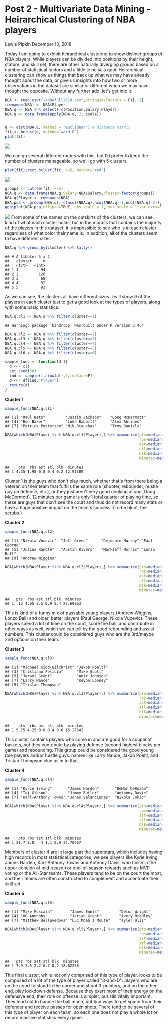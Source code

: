 Post 2 - Multivariate Data Mining - Heirarchical Clustering of NBA players
================
Lewis Pipkin
December 10, 2018

Today I am going to exhibit heirarchical clustering to show distinct groups of NBA players. While players can be divided into positions by their height, stature, and skill set, there are other naturally diverging groups based on a number of statistical factors and a little je ne sais quoi. Heirarchical clustering can show us things that back up what we may have already thought about the data, or give us insights into how two or more observations in the dataset are similar or different when we may have thought the opposite. Without any further ado, let's get into it.

``` r
NBA <- read.csv("~/NBAfull2018.csv",stringsAsFactors = F)[,-1]
rownames(NBA) <- NBA$Player
NBA.q <- NBA %>% select(-c(Position,Salary,Player))
NBA.q <- data.frame(apply(NBA.q, 2, scale))


d <- dist(NBA.q, method = "euclidean") # distance matrix
fit <- hclust(d, method="ward.D")
plot(fit)
```

![](Post2_files/figure-markdown_github/heirarchical%20clustering-1.png)

We can go several different routes with this, but I'd prefer to keep the number of clusters manageable, so we'll go with 5 clusters.

``` r
plot(fit);rect.hclust(fit, k=5, border="red")
```

![](Post2_files/figure-markdown_github/unnamed-chunk-1-1.png)

``` r
groups <- cutree(fit, k=5)
NBA.q <- data.frame(NBA.q,Salary=NBA$Salary,cluster=factor(groups))
NBA.q$Player <- rownames(NBA)
NBA.pca <- prcomp(NBA.q[,-c(ncol(NBA.q),ncol(NBA.q)-1,ncol(NBA.q)-2)], center = TRUE,scale. = TRUE)
ggbiplot(NBA.pca,ellipse=TRUE, obs.scale = 1, var.scale = 1,var.axes=F,labels=NBA.q$Player, groups=factor(NBA.q$cluster))
```

![](Post2_files/figure-markdown_github/unnamed-chunk-1-2.png) From some of the names on the outskirts of the clusters, we can see kind of what each cluster holds, but in the morass that contains the majority of the players in this dataset, it is impossible to see who is in each cluster regardless of what color their name is. In addition, all of the clusters seem to have different sizes:

``` r
NBA.q %>% group_by(cluster) %>% tally()
```

    ## # A tibble: 5 x 2
    ##   cluster     n
    ##   <fct>   <int>
    ## 1 1          94
    ## 2 2         126
    ## 3 3          68
    ## 4 4          32
    ## 5 5          93

As we can see, the clusters all have different sizes. I will show 9 of the players in each cluster just to get a good look at the types of players, along with some basic statistics.

``` r
NBA.q.cl1 <- NBA.q %>% filter(cluster==1)
```

    ## Warning: package 'bindrcpp' was built under R version 3.4.4

``` r
NBA.q.cl2 <- NBA.q %>% filter(cluster==2)
NBA.q.cl3 <- NBA.q %>% filter(cluster==3)
NBA.q.cl4 <- NBA.q %>% filter(cluster==4)
NBA.q.cl5 <- NBA.q %>% filter(cluster==5)
NBA.q.cl6 <- NBA.q %>% filter(cluster==6)

sample_func <- function(df){
  d <<- c()
  set.seed(50)
  ind <- sample(1:nrow(df),9,replace=F)
  d <<- df[ind,"Player"]
  return(d)
}
```

**Cluster 1**

``` r
sample_func(NBA.q.cl1)
```

    ## [1] "Raul Neto"         "Justin Jackson"    "Doug McDermott"   
    ## [4] "Ron Baker"         "Luke Babbitt"      "Alex Abrines"     
    ## [7] "Patrick Patterson" "Nik Stauskas"      "Troy Daniels"

``` r
NBA[which(NBA$Player %in% NBA.q.cl1$Player),] %>% summarize(pts=median(PPG),
                                                            rbs=median(TRB),
                                                            ast=median(AST),
                                                            stl=median(STL),
                                                            blk=median(BLK),
                                                            minutes=median(MP)/median(GP))
```

    ##    pts  rbs ast stl blk  minutes
    ## 1 4.35 1.95 0.8 0.4 0.2 12.91509

Cluster 1 is the guys who don't play much, whether that's from there being a veteran on their team that fulfills the same role (shooter, rebounder, hustle guy on defense, etc.), or they just aren't very good (looking at you, Doug McDermott). 12 minutes per game is only 1 total quarter of playing time, so these are guys that don't see the court and thus do not record many stats or have a huge positive impact on the team's success. (To be blunt, the scrubs.)

**Cluster 2**

``` r
sample_func(NBA.q.cl2)
```

    ## [1] "Nikola Vucevic"  "Jeff Green"      "Dejounte Murray" "Paul George"    
    ## [5] "Julius Randle"   "Austin Rivers"   "Markieff Morris" "Lonzo Ball"     
    ## [9] "Andrew Wiggins"

``` r
NBA[which(NBA$Player %in% NBA.q.cl2$Player),] %>% summarize(pts=median(PPG),
                                                            rbs=median(TRB),
                                                            ast=median(AST),
                                                            stl=median(STL),
                                                            blk=median(BLK),
                                                            minutes=median(MP)/median(GP))
```

    ##   pts  rbs ast stl blk  minutes
    ## 1  13 4.65 2.5 0.9 0.4 27.69863

This is kind of a funny mix of passable young players (Andrew Wiggins, Lonzo Ball) and older, better players (Paul George, Nikola Vucevic). These players spend a lot of time on the court, score the ball, and contribute in other ways as well, which we can tell by the good rebounding and assist numbers. This cluster could be considered guys who are the 3rd/maybe 2nd options on their team.

**Cluster 3**

``` r
sample_func(NBA.q.cl3)
```

    ## [1] "Michael Kidd-Gilchrist" "Jakob Poeltl"          
    ## [3] "Cristiano Felicio"      "Mike Scott"            
    ## [5] "Jerami Grant"           "Amir Johnson"          
    ## [7] "Larry Nance"            "Kevon Looney"          
    ## [9] "Tristan Thompson"

``` r
NBA[which(NBA$Player %in% NBA.q.cl3$Player),] %>% summarize(pts=median(PPG),
                                                            rbs=median(TRB),
                                                            ast=median(AST),
                                                            stl=median(STL),
                                                            blk=median(BLK),
                                                            minutes=median(MP)/median(GP))
```

    ##    pts  rbs ast stl blk  minutes
    ## 1 5.75 4.25 0.8 0.4 0.6 15.27642

This cluster contains players who come in and are good for a couple of baskets, but they contribute by playing defense (second highest blocks per game) and rebounding. This group could be considered the good young role players and/or hustle guys: names like Larry Nance, Jakob Poeltl, and Tristan Thompson clue us in to that.

**Cluster 4**

``` r
sample_func(NBA.q.cl4)
```

    ## [1] "Kyrie Irving"       "James Harden"       "DeMar DeRozan"     
    ## [4] "Taj Gibson"         "Jimmy Butler"       "Anthony Davis"     
    ## [7] "Karl-Anthony Towns" "Jonas Valanciunas"  "Nikola Jokic"

``` r
NBA[which(NBA$Player %in% NBA.q.cl4$Player),] %>% summarize(pts=median(PPG),
                                                            rbs=median(TRB),
                                                            ast=median(AST),
                                                            stl=median(STL),
                                                            blk=median(BLK),
                                                            minutes=median(MP)/median(GP))
```

    ##    pts rbs ast stl blk  minutes
    ## 1 21.7 8.8   4 1.1 0.9 32.70667

Members of cluster 4 are in large part the superstars, which includes having high records in most statistical categories, we see players like Kyrie Irving, James Harden, Karl-Anthony Towns and Anthony Davis, who finish in the upper echelon of mid-season or end-of-season rewards such as MVP voting or the All-Star teams. These players tend to be on the court the most, and their teams are often constructed to complement and accentuate their skill set.

**Cluster 5**

``` r
sample_func(NBA.q.cl5)
```

    ## [1] "Mike Muscala"        "James Ennis"         "Delon Wright"       
    ## [4] "OG Anunoby"          "Jerian Grant"        "Avery Bradley"      
    ## [7] "Matthew Dellavedova" "Luc Mbah a Moute"    "Tyler Ulis"

``` r
NBA[which(NBA$Player %in% NBA.q.cl5$Player),] %>% summarize(pts=median(PPG),
                                                            rbs=median(TRB),
                                                            ast=median(AST),
                                                            stl=median(STL),
                                                            blk=median(BLK),
                                                            minutes=median(MP)/median(GP))
```

    ##   pts rbs ast stl blk  minutes
    ## 1 7.9 2.5 2.2 0.7 0.2 18.82258

This final cluster, while not only comprised of this type of player, looks to be composed of a lot of the type of player called "3-and-D": players who are on the court to stand in the corner and shoot 3-pointers, and on the other end, play lockdown defense. Because they exert most of their energy on the defensive end, their role on offense is simpler, but still vitally important. They tend not to handle the ball much, but find ways to get space from their defender and receive passes for open shots. There tend to be several of this type of player on each team, so each one does not play a whole lot or record massive statistics every game.

